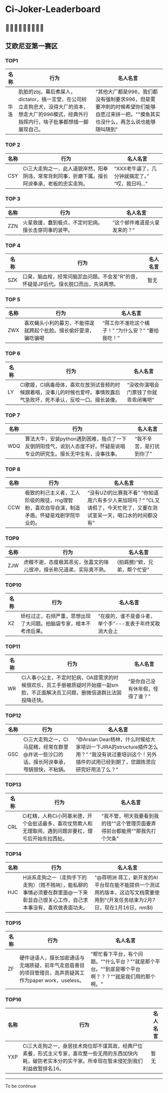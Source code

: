 # Ci-Joker-Leaderboard

## 🤡🤡🤡🤡🤡🤡🤡🤡🤡

## 艾欧尼亚第一赛区

### TOP1
名称 | 行为 | 名人名言|
-|-|-
华洛|肮脏的zbj，幕后煮屎人，dictator，搞一言堂，在公司树立走狗忠犬，没得大厂的资本，想走大厂的996模式，经典外行指挥内行，啥子批事都想插一脚展现自己。|"其他大厂都是996，我们都没有强制要求996，但是需要冲刺的时候希望你们能够自愿过来拼一把。""摸鱼其实也没什么，再怎么说也能够随叫随到"

### TOP 2 
名称 | 行为 | 名人名言|
-|-|-
CSY|Ci三大走狗之一，此人道貌岸然，阳奉阴违，常常背刺同事，折磨下属。擅长阿谀奉承，老板的忠实走狗。  |“XXX老牛逼了，几分钟就搞定了。”  “哎，我日吗...”

### TOP 3
名称 | 行为 | 名人名言|
-|-|-
ZZN|火星救援，蠢到极点，不定时犯病。擅长击穿同事的装甲。|“这个邮件难道是火星发来的？”

### TOP 4
名称 | 行为 | 名人名言|
-|-|-
SZK|口臭，脑血栓，经常问脑淤血问题。不会发"R"的音，怀疑是JP后代。擅长脱口而出，先说再想。|暂无

### TOP 5
名称 | 行为 | 名人名言|
-|-|-
ZWX|喜欢蝇头小利的暮刃，不能得逞就跨起个批脸。擅长偷奸耍滑，骗吃骗喝|“蒋工你不准吃这个橘子！” “为什么安？”  “要给我吃！”

### TOP 6
名称 | 行为 | 名人名言|
-|-|-
LY|CI歌姬，CI病毒母体，喜欢在放测试音频的时候跟着唱，没事儿的时候也爱哼。事情败露后气急败坏，死不承认，反咬一口。擅长装傻。|“没收你演唱会门票钱了你就乖乖闭嘴吧”

### TOP 7
名称 | 行为 | 名人名言|
-|-|-
WDQ|算法大牛，安装python遇到困难，指点了一下反倒阴阳怪气，说别人态度不好。怀疑是说唱专业的研究生。擅长无中生有，没事找事。|“我不辛苦，是打扰到你了”

### TOP 8
名称 | 行为 | 名人名言|
-|-|-
CCW|极致的利己主义者，工人阶级的叛徒，rng理智粉，喜欢自导自演，制造矛盾。怀疑是戏剧学院毕业的。|“没有UZI的比赛我不看” “你知道周六有多少人来加班吗？”  “CL又请假了，今天忙死了，又要在测试室呆一天，喝口水的时间都没有”

### TOP9
名称 | 行为 | 名人名言|
-|-|-
ZJW|虎粮不谢，态度极其恶劣，张嘉文的味儿很冲，擅长称兄道弟，实际真不熟。|(拍肩膀)“欸，兄弟，帮个忙安”

### TOP10
名称 | 行为 | 名人名言|
-|-|-
XZ|矫枉过正，右倾严重，思想出现了大问题。拍脑袋专家，根本不考虑后果。|"在座的，谁不是奋斗者，举个手"---发表于年终奖取消大会上

### TOP11
名称 | 行为 | 名人名言|
-|-|-
WR|Ci人事小公主，不定时犯病，OA提需求的时候很欢乐，员工手册被质疑时开始摆一副sm脸，不正面解决员工问题，删微信退群比法国投降还快。|“是你自己没有休年假，怪得了谁？”

### TOP12
名称 | 行为 | 名人名言|
-|-|-
GSC|Ci三大走狗之一，Ci马屁精，经常在群里@并说一些沙口的话。擅长阿谀奉承，甩锅很快，不粘锅。|“@Arslan Dear杨林，什么时候给大家培训一下JIRA的structure插件怎么用？” “我没有说过要培训这个！另外插件的试用已经到期了，您跟陈思应研究好用法了么？”

### TOP13
名称 | 行为 | 名人名言|
-|-|-
CRL|Ci杠精，人称Ci小阿基米德，开个会批话最多，喜欢仗势欺人和无理取闹，遇到问题非要杠，理亏后开始东拉西扯。|"我不管，明天我要看到我的钱""这个管理页面要弄得前台都能用""那我先打个欠条"

### TOP14
名称 | 行为 | 名人名言|
-|-|-
HJC|H派系走狗之一（走狗手下的走狗）（贱不贱呐），能私聊的事情必须要在群里面@一下来彰显自己很关心工作，自己求本事没有，喜欢做表面功夫。|"@蒋明洲 蒋工，新开发的AI平台现在能不能提供一个测试用的版本，这边写文档需要使用到"(开发任务结束为2月7日，现在1月16日，nm$l)

### TOP15
名称 | 行为 | 名人名言|
-|-|-
ZF|硬件谜语人，擅长加密通话与无端质疑，前年气走慈眉善目的项目管理员，高声质疑其工作为paper work，useless。|"帮忙看下平台，有个问题。""什么平台？""就是那个平台。""到底是哪个平台啊？？？""就是我们用的那个啊。"

### TOP16
名称 | 行为 | 名人名言|
-|-|-
YXP|Ci三大走狗之一，身居技术岗位却不谋其政，经典尸位素餐，形式主义专家，喜欢整一些无用的东西加快内耗，破防老实本分的实干家。所幸现在暂未侵犯到我们利益故暂排名16。|暂无

---
To be continue
